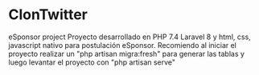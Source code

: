 # ClonTwitter
eSponsor project
Proyecto desarrollado en PHP 7.4 Laravel 8 y html, css, javascript nativo para postulación eSponsor.
Recomiendo al iniciar el proyecto realizar un "php artisan migra:fresh" para generar las tablas y luego levantar el proyecto con "php artisan serve"
